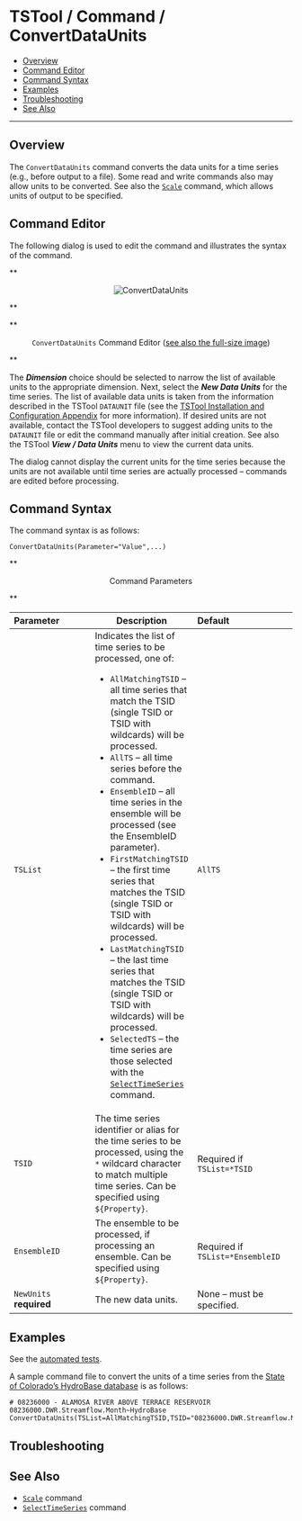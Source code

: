 # TSTool / Command / ConvertDataUnits #

* [Overview](#overview)
* [Command Editor](#command-editor)
* [Command Syntax](#command-syntax)
* [Examples](#examples)
* [Troubleshooting](#troubleshooting)
* [See Also](#see-also)

-------------------------

## Overview ##

The `ConvertDataUnits` command converts the data units for a time series (e.g., before output to a file).
Some read and write commands also may allow units to be converted.
See also the [`Scale`](../Scale/Scale.md) command, which allows units of output to be specified.

## Command Editor ##

The following dialog is used to edit the command and illustrates the syntax of the command.

**<p style="text-align: center;">
![ConvertDataUnits](ConvertDataUnits.png)
</p>**

**<p style="text-align: center;">
`ConvertDataUnits` Command Editor (<a href="../ConvertDataUnits.png">see also the full-size image</a>)
</p>**

The ***Dimension*** choice should be selected to narrow the list of available units to the appropriate dimension.
Next, select the ***New Data Units*** for the time series.
The list of available data units is taken from the information described in the
TSTool `DATAUNIT` file (see the [TSTool Installation and Configuration Appendix](../../appendix-install/install.md) for more information).
If desired units are not available,
contact the TSTool developers to suggest adding units to the `DATAUNIT` file
or edit the command manually after initial creation.
See also the TSTool ***View / Data Units*** menu to view the current data units.

The dialog cannot display the current units for the time series
because the units are not available until time series are actually
processed – commands are edited before processing.

## Command Syntax ##

The command syntax is as follows:

```text
ConvertDataUnits(Parameter="Value",...)
```
**<p style="text-align: center;">
Command Parameters
</p>**

|**Parameter**&nbsp;&nbsp;&nbsp;&nbsp;&nbsp;&nbsp;&nbsp;&nbsp;&nbsp;&nbsp;&nbsp;|**Description**|**Default**&nbsp;&nbsp;&nbsp;&nbsp;&nbsp;&nbsp;&nbsp;&nbsp;&nbsp;&nbsp;&nbsp;&nbsp;&nbsp;&nbsp;&nbsp;&nbsp;&nbsp;&nbsp;&nbsp;&nbsp;&nbsp;&nbsp;&nbsp;&nbsp;&nbsp;&nbsp;&nbsp;|
|--------------|-----------------|-----------------|
|`TSList`|Indicates the list of time series to be processed, one of:<br><ul><li>`AllMatchingTSID` – all time series that match the TSID (single TSID or TSID with wildcards) will be processed.</li><li>`AllTS` – all time series before the command.</li><li>`EnsembleID` – all time series in the ensemble will be processed (see the EnsembleID parameter).</li><li>`FirstMatchingTSID` – the first time series that matches the TSID (single TSID or TSID with wildcards) will be processed.</li><li>`LastMatchingTSID` – the last time series that matches the TSID (single TSID or TSID with wildcards) will be processed.</li><li>`SelectedTS` – the time series are those selected with the [`SelectTimeSeries`](../SelectTimeSeries/SelectTimeSeries.md) command.</li></ul> | `AllTS` |
|`TSID`|The time series identifier or alias for the time series to be processed, using the `*` wildcard character to match multiple time series.  Can be specified using `${Property}`.|Required if `TSList=*TSID`|
|`EnsembleID`|The ensemble to be processed, if processing an ensemble. Can be specified using `${Property}`.|Required if `TSList=*EnsembleID`|
|`NewUnits`<br>**required**|The new data units. |None – must be specified.|

## Examples ##

See the [automated tests](https://github.com/OpenCDSS/cdss-app-tstool-test/tree/master/test/commands/ConvertDataUnits).

A sample command file to convert the units of a time series from the [State of Colorado’s HydroBase database](../../datastore-ref/CO-HydroBase/CO-HydroBase.md)
is as follows:

```text
# 08236000 - ALAMOSA RIVER ABOVE TERRACE RESERVOIR
08236000.DWR.Streamflow.Month~HydroBase
ConvertDataUnits(TSList=AllMatchingTSID,TSID="08236000.DWR.Streamflow.Month",NewUnits="CFSD")
```
## Troubleshooting ##

## See Also ##

* [`Scale`](../Scale/Scale.md) command
* [`SelectTimeSeries`](../SelectTimeSeries/SelectTimeSeries.md) command

